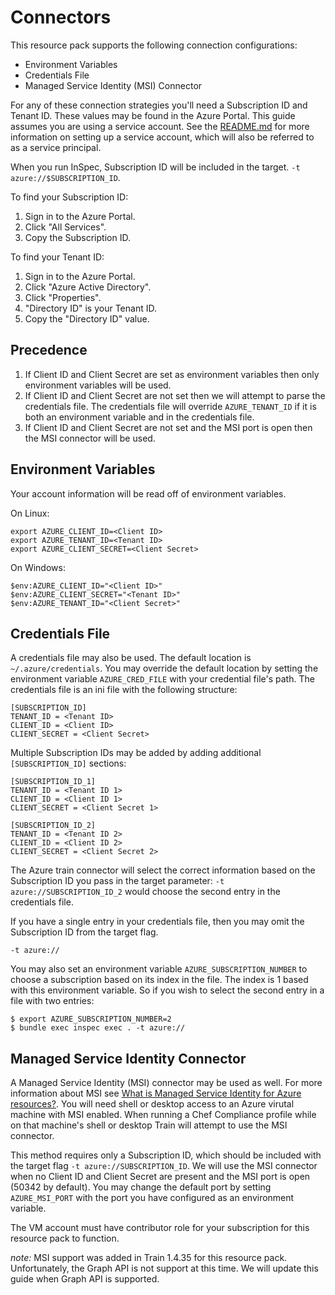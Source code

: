 # Connectors

This resource pack supports the following connection configurations:

* Environment Variables
* Credentials File
* Managed Service Identity (MSI) Connector

For any of these connection strategies you'll need a Subscription ID and Tenant
ID. These values may be found in the Azure Portal. This guide assumes you are
using a service account. See the
[README.md](https://github.com/inspec/inspec-azure#service-principal) for more
information on setting up a service account, which will also be referred to as
a service principal.

When you run InSpec, Subscription ID will be included in
the target. `-t azure://$SUBSCRIPTION_ID`.

To find your Subscription ID:

1. Sign in to the Azure Portal.
2. Click "All Services".
3. Copy the Subscription ID.

To find your Tenant ID:

1. Sign in to the Azure Portal.
2. Click "Azure Active Directory".
3. Click "Properties".
4. "Directory ID" is your Tenant ID.
5. Copy the "Directory ID" value.

## Precedence

1. If Client ID and Client Secret are set as environment variables then only
   environment variables will be used.
2. If Client ID and Client Secret are not set then we will attempt to parse the
   credentials file. The credentials file will override `AZURE_TENANT_ID` if it
   is both an environment variable and in the credentials file.
3. If Client ID and Client Secret are not set and the MSI port is open then the
   MSI connector will be used.

## Environment Variables

Your account information will be read off of environment variables.

On Linux:
```
export AZURE_CLIENT_ID=<Client ID>
export AZURE_TENANT_ID=<Tenant ID>
export AZURE_CLIENT_SECRET=<Client Secret>
```

On Windows:
```
$env:AZURE_CLIENT_ID="<Client ID>"
$env:AZURE_CLIENT_SECRET="<Tenant ID>"
$env:AZURE_TENANT_ID="<Client Secret>"
```

## Credentials File

A credentials file may also be used. The default location is
`~/.azure/credentials`. You may override the default location by setting the
environment variable `AZURE_CRED_FILE` with your credential file's path. The
credentials file is an ini file with the following structure:

```
[SUBSCRIPTION_ID]
TENANT_ID = <Tenant ID>
CLIENT_ID = <Client ID>
CLIENT_SECRET = <Client Secret>
```

Multiple Subscription IDs may be added by adding additional `[SUBSCRIPTION_ID]` sections:

```
[SUBSCRIPTION_ID_1]
TENANT_ID = <Tenant ID 1>
CLIENT_ID = <Client ID 1>
CLIENT_SECRET = <Client Secret 1>

[SUBSCRIPTION_ID_2]
TENANT_ID = <Tenant ID 2>
CLIENT_ID = <Client ID 2>
CLIENT_SECRET = <Client Secret 2>
```

The Azure train connector will select the correct information based on the
Subscription ID you pass in the target parameter: `-t
azure://SUBSCRIPTION_ID_2` would choose the second entry in the credentials
file.

If you have a single entry in your credentials file, then you may omit the
Subscription ID from the target flag.

`-t azure://`

You may also set an environment variable `AZURE_SUBSCRIPTION_NUMBER` to choose a
subscription based on its index in the file. The index is 1 based with this
environment variable. So if you wish to select the second entry in a file with
two entries:

```
$ export AZURE_SUBSCRIPTION_NUMBER=2
$ bundle exec inspec exec . -t azure://
```

## Managed Service Identity Connector

A Managed Service Identity (MSI) connector may be used as well. For more
information about MSI see
[What is Managed Service Identity for Azure resources?](https://docs.microsoft.com/en-us/azure/active-directory/managed-service-identity/overview).
You will need shell or desktop access to an Azure virutal machine with MSI
enabled. When running a Chef Compliance profile while on that machine's shell
or desktop Train will attempt to use the MSI connector.

This method requires only a Subscription ID, which should be included with the
target flag `-t azure://SUBSCRIPTION_ID`. We will use the MSI connector when no
Client ID and Client Secret are present and the MSI port is open (50342 by
default). You may change the default port by setting `AZURE_MSI_PORT` with the
port you have configured as an environment variable.

The VM account must have contributor role for your subscription for this
resource pack to function.

*note:* MSI support was added in Train 1.4.35 for this resource pack.
Unfortunately, the Graph API is not support at this time. We will update this
guide when Graph API is supported.
